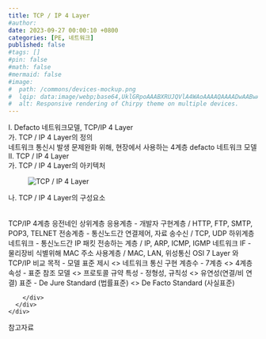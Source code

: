 ```yaml
---
title: TCP / IP 4 Layer
#author: 
date: 2023-09-27 00:00:10 +0800
categories: [PE, 네트워크]
published: false
#tags: []
#pin: false
#math: false
#mermaid: false
#image:
#  path: /commons/devices-mockup.png
#  lqip: data:image/webp;base64,UklGRpoAAABXRUJQVlA4WAoAAAAQAAAADwAABwAAQUxQSDIAAAARL0AmbZurmr57yyIiqE8oiG0bejIYEQTgqiDA9vqnsUSI6H+oAERp2HZ65qP/VIAWAFZQOCBCAAAA8AEAnQEqEAAIAAVAfCWkAALp8sF8rgRgAP7o9FDvMCkMde9PK7euH5M1m6VWoDXf2FkP3BqV0ZYbO6NA/VFIAAAA
#  alt: Responsive rendering of Chirpy theme on multiple devices.
---
```


<div class="post-wrap">
  <div class="para">
    <div class="para-title">
      I. Defacto 네트워크모델, TCP/IP 4 Layer
    </div>
    <div class="para-cntnt">
      <div class="para">
        <div class="para-title">
          가. TCP / IP 4 Layer의 정의
        </div>
        <div class="para-cntnt">
            네트워크 통신시 발생 문제완화 위해, 현장에서 사용하는 4계층 defacto 네트워크 모델
        </div>
      </div>
    </div>
  </div>
  
  <div class="para">
    <div class="para-title">
      II. TCP / IP 4 Layer
    </div>
    <div class="para-cntnt">
      <div class="para">
        <div class="para-title">
          가. TCP / IP 4 Layer의 아키텍처
        </div>
        <div class="para-cntnt">
          <figure class="post-figure">
            <img src="/assets/img/posts/TCP-,-IP-4-Layer.png" alt="TCP / IP 4 Layer">
<!--            <figcaption>Source: Unveiling the Metaverse: Exploring Emerging Trends, Multifaceted Perspectives, and Future Challenges</figcaption>-->
          </figure>
        </div>
      </div>
      <div class="para">
        <div class="para-title">
          나. TCP / IP 4 Layer의 구성요소
        </div>
        <div class="para-cntnt">
          <table class="post-table">
          </table>
          TCP/IP 4계층 응전네인
  상위계층
    응용계층 - 개발자 구현계층 / HTTP, FTP, SMTP, POP3, TELNET
    전송계층 - 통신노드간 연결제어, 자료 송수신 / TCP, UDP
  하위계층
    네트워크 - 통신노드간 IP 패킷 전송하는 계층 / IP, ARP, ICMP, IGMP
    네트워크 IF - 물리장비 식별위해 MAC 주소 사용계층 / MAC, LAN, 위성통신
OSI 7 Layer 와 TCP/IP 비교
  목적 - 모델 표준 제시 &lt;&gt; 네트워크 통신 구현
  계층수 - 7계층 &lt;&gt; 4계층
  속성 - 표준 참조 모델 &lt;&gt; 프로토콜 규약
  특성 - 정형성, 규칙성 &lt;&gt; 유연성(연결/비 연결)
  표준 - De Jure Standard (법률표준) &lt;&gt; De Facto Standard (사실표준)

        </div>
      </div>
    </div>
  </div>

  <div class="refr-wrap">
    <div class="refr-title">
        참고자료
    </div>
    <ol class="refr-list">
    <!--    <li>(나현식, 최대선) <a target="_blank" href="https://scienceon.kisti.re.kr/commons/util/originalView.do?cn=JAKO202225948430499&oCn=JAKO202225948430499&dbt=JAKO&journal=NJOU00291864">메타버스 보안 위협 요소 및 대응 방안 검토</a></li>-->
    <!--    <li>(M. Uddin, S. Manickam, H. Ullah, M. Obaidat and A. Dandoush) <a target="_blank" href="https://ieeexplore.ieee.org/abstract/document/10138386">Unveiling the Metaverse: Exploring Emerging Trends, Multifaceted Perspectives, and Future Challenges</a></li>-->
    </ol>
  </div>
</div>
